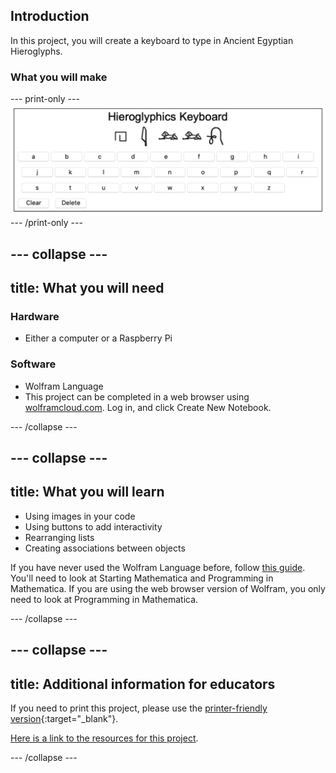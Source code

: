 ## Introduction

In this project, you will create a keyboard to type in Ancient Egyptian Hieroglyphs.

### What you will make


--- print-only ---
![Complete project](images/Complete.png)
--- /print-only ---

--- collapse ---
---
title: What you will need
---
### Hardware

+ Either a computer or a Raspberry Pi

### Software

+ Wolfram Language
+ This project can be completed in a web browser using [wolframcloud.com](http://lab.wolframcloud.com/app/). Log in, and click Create New Notebook.

--- /collapse ---

--- collapse ---
---
title: What you will learn
---

+ Using images in your code
+ Using buttons to add interactivity
+ Rearranging lists
+ Creating associations between objects

If you have never used the Wolfram Language before, follow [this guide](https://projects.raspberrypi.org/en/projects/getting-started-with-mathematica). You'll need to look at Starting Mathematica and Programming in Mathematica. If you are using the web browser version of Wolfram, you only need to look at Programming in Mathematica.

--- /collapse ---

--- collapse ---
---
title: Additional information for educators
---

If you need to print this project, please use the [printer-friendly version](https://projects.raspberrypi.org/en/projects/project-name/print){:target="_blank"}.

[Here is a link to the resources for this project](http://rpf.io/project-name-go).

--- /collapse ---
